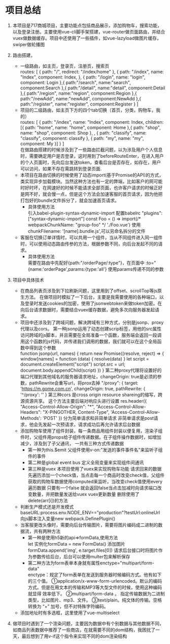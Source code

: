 # 项目总结
 1. 本项目是717商城项目，主要功能点包括商品展示，添加购物车，搜索功能，以及登录注册。主要使用vue-cli脚手架搭建，vue-router做页面路由，并结合vuex做数据缓存。项目中还使用了一些插件，如vue-lazyload做图片缓存，swiper做轮播图
 2. 路由搭建，
     * 一级路由，如主页，登录页，注册页，搜索页<br />
     routes: [
                {
                    path: "/",
                    redirect: "/index/home"
                }, {
                    path: "/index",
                    name: "Index",
                    component: Index,
                }, {
                    path: "/login",
                    name: "login",
                    component: Login
                },{
                    path:"/search",
                    name:"search",
                    component:Search
                },{
                    path:"/detail",
                    name:"detail",
                    component:Detail
                },{
                    path:"/region",
                    name:"region",
                    component:Region
                },{
                    path:"/newAdd",
                    name:"newAdd",
                    component:NewAdd
                },{
                    path:"/register",
                    name:"register",
                    component:Register
                }
            ]
     * 项目的二级路由，如主页下方的四个tab切换（首页，分类，购物车，我的）<br />
    routes: [
                {
                    path: "/index",
                    name: "Index",
                    component: Index,
                    children: [{
                        path: "home",
                        name: "home",
                        component: Home
                    },{
                        path: "shop",
                        name: "shop",
                        component: Shop
                    },
                        , {
                        path: "classify",
                        name: "classify",
                        component: classify
                    }, {
                        path: "my",
                        name: "my",
                        component: My
                    }]
                }
            ]\
    在做路由搭建的时候涉及到了一些路由拦截问题，以为涉及用户个人信息时，需要确定用户是否登录，这时用到了beforeRouteEnter，在进入用户的个人页面时，先向后台发送token，查看后台是否存在，如存在，用户可以访问，如果不存在需跳转到登录页面.</br>
    * 本项目在路由切换的时候使用了动态import(基于Promise的API)的方式，类实现异步加载模块。当然这种方法也有一定的弊端，比如客户的网可能时好时坏，在网速好的时候不能请求全部页面，也许客户请求的时候正好是网不好，就会慢一点，但是这个方法会加速客服的首页请求，因为他把打包好的bundle文件拆分了，就会加速首页请求。
       * 具体使用方法<br />
        引入babel-plugin-syntax-dynamic-import 配置babelrc "plugins": ["syntax-dynamic-import"]
        const Foo = () => import(/* webpackChunkName: "group-foo" */ './Foo.vue') 使用chunkFilename: '[name].bundle.js',可以另命名拆分的文件
    * 客服在切换订单详情时，可以共用一个组件，当从不同组件进入同一组件时，可以使用动态路由传参的方法，根据参数不同，向后台发起不同的请求。
      * 具体使用方法 <br />
      需要在路由中先配好{path:"/orderPage/:type"}，在页面中 :to="{name:'orderPage',params:{type:'all'} 使用params传递不同的参数
3.  项目中具体技术 
     * 在商品列表页涉及到下拉刷新问题，这里用到了offset、scrollTop等js原生方法。
    在做项目时模拟了一下后台，主要是我需要使用的各种端口，以及登录时发送cookies的加密，使用了jsonwebtoken来做token加密。在向后台请求数据时，需要结合vuex缓存数据，避免多次向服务器发起请求。
    * 项目中还涉及到了跨域问题，解决跨域有三种方式，分别是jsonp、proxy代理以及cors。
       第一种jsonp运用了动态创建scrip标签，用他的src属性访问跨域的js脚本，并且需要在全局准备一个函数，服务端会返回一段调用这个函数的js代码，并传递我们调用的数据，我们就可以在这个全局函数中得到这个参数\
    function jsonp(url, names) {
        return new Promise((resolve, reject) => {
                window[names] = function (data) {
                    resolve(data)
                }
                let script = document.createElement("script")
                script.src = url;
                document.body.appendChild(script)
            })
         }
      第二种proxy代理将设置好的端口代理到其他域名的服务器请求地址，changeOrigin: true是必须的参数，pathRewrite会重写url，将prox去掉
     "/proxy": {
        target: 'https://m.gome.com.cn',
        changeOrigin: true,
        pathRewrite: {
          '^/proxy': ''
        }
       第三种cors 是cross origin resource shareing的缩写，跨源资源共享。
    这个方法主要后端对响应头进行设置
    res.header({
        "Access-Control-Allow-Origin": "*",
        "Access-Control-Allow-Headers": "X-PINGOTHER, Content-Type",
        'Access-Control-Allow-Methods': 'POST'
    })
    分为简单请求和非简单请求
    非简单请求是post请求，他会先发起一次预请求，请求成功后再允许请求后台数据
    * 添加购物车使用了组件封装，每一条商品用组件封装以便复用，渲染子组件时，父组件用props给子组件传递数据。在子组件操作数据时，如增加减少，涉及到了子父通讯，
    一共有三种方式传递数据 
      * 第一种为this.$emit 父组件使用v-on:"发送的事件事件名"来监听子组件的事件
      * 第二种是global event bus 定义全局变量来实现组件间通讯
      * 第三种是vuex 
      本项目使用了vuex来实现购物车功能 请求回来的数据先遍历添加一个check值，当点击每一个商品时改变check值，父组件获取的购物车数据使用computed来监听，当改变check值使用every遍历数据 只要有一个false 就会返回false当点击加减时向请求端口改变数量，并把数量发送给vuex vuex更新数量 删除使用了delete(arr[i])的方法
    * 判断生产模式还是开发模式baseURL:process.env.NODE_ENV=="production"?testUrl:onlineUrl
      向js脚本注入变量new webpack.DefinePlugin()
    * 当客服更改头像时，需要向后台传输图片，需要将图片编码成二进制的数据流，共有两种方法
      * 第一种是使用h5新的api=>formData,使用方法</br>let 实例化formData = new FormData() 添加图片formData.append('img', e.target.files[0])
      请求后台接口时将图片作为参数传给后台，后台可以使用multer包来解析保存
      * 第二种方法为form表单本身就有属性enctype="multipart/form-data"</br>
        enctype：规定了form表单在发送到服务器时候编码方式。他有如下的三个值。 
        ①application/x-www-form-urlencoded。默认的编码方式。但是在用文本的传输和MP3等大型文件的时候，使用这种编码就显得 效率低下。 
        ②multipart/form-data 。 指定传输数据为二进制类型，比如图片、mp3、文件。 
        ③text/plain。纯文体的传输。空格转换为 “+” 加号，但不对特殊字符编码。
    * 添加地址时有多选框，这里使用了vue-multiselect

4.  做项目时遇到了一个渲染问题，主要因为数据中有个别数据与其他数据不同，如商品列表数据中推荐了一些商店，在就需要不同的dom结构，我困扰了一天，最后想到了用v-if这个指令来实现不同的dom渲染结构

